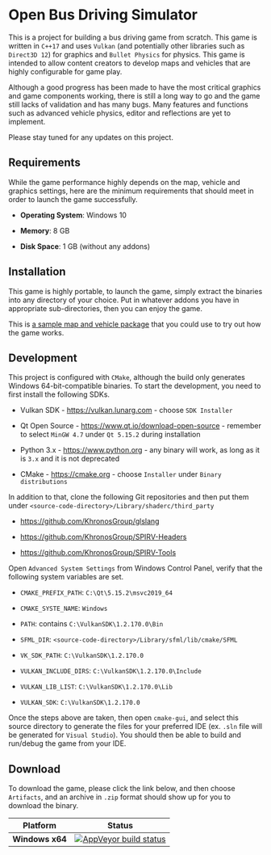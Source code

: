 # Open Bus Driving Simulator #

This is a project for building a bus driving game from scratch. This game is written in `C++17` and uses `Vulkan` (and potentially other libraries such as `Direct3D 12`) for graphics and `Bullet Physics` for physics. This game is intended to allow content creators to develop maps and vehicles that are highly configurable for game play.

Although a good progress has been made to have the most critical graphics and game components working, there is still a long way to go and the game still lacks of validation and has many bugs. Many features and functions such as advanced vehicle physics, editor and reflections are yet to implement.

Please stay tuned for any updates on this project.

## Requirements

While the game performance highly depends on the map, vehicle and graphics settings, here are the minimum requirements that should meet in order to launch the game successfully.

* **Operating System**: Windows 10

* **Memory**: 8 GB

* **Disk Space**: 1 GB (without any addons)

## Installation

This game is highly portable, to launch the game, simply extract the binaries into any directory of your choice. Put in whatever addons you have in appropriate sub-directories, then you can enjoy the game.

This is [a sample map and vehicle package](https://1drv.ms/u/s!AjxD9FDQGclqlrNF5E0lRrs11Yu9tQ?e=gb2Ege) that you could use to try out how the game works.

## Development

This project is configured with `CMake`, although the build only generates Windows 64-bit-compatible binaries. To start the development, you need to first install the following SDKs.
* Vulkan SDK - https://vulkan.lunarg.com - choose `SDK Installer`

* Qt Open Source - https://www.qt.io/download-open-source - remember to select `MinGW 4.7` under `Qt 5.15.2` during installation

* Python 3.x - https://www.python.org - any binary will work, as long as it is `3.x` and it is not deprecated

* CMake - https://cmake.org - choose `Installer` under `Binary distributions`

In addition to that, clone the following Git repositories and then put them under `<source-code-directory>/Library/shaderc/third_party`

* https://github.com/KhronosGroup/glslang

* https://github.com/KhronosGroup/SPIRV-Headers

* https://github.com/KhronosGroup/SPIRV-Tools

Open `Advanced System Settings` from Windows Control Panel, verify that the following system variables are set.
* `CMAKE_PREFIX_PATH`: `C:\Qt\5.15.2\msvc2019_64`

* `CMAKE_SYSTE_NAME`: `Windows`

* `PATH`: contains `C:\VulkanSDK\1.2.170.0\Bin`

* `SFML_DIR`: `<source-code-directory>/Library/sfml/lib/cmake/SFML`

* `VK_SDK_PATH`: `C:\VulkanSDK\1.2.170.0`

* `VULKAN_INCLUDE_DIRS`: `C:\VulkanSDK\1.2.170.0\Include`

* `VULKAN_LIB_LIST`: `C:\VulkanSDK\1.2.170.0\Lib`

* `VULKAN_SDK`: `C:\VulkanSDK\1.2.170.0`

Once the steps above are taken, then open `cmake-gui`, and select this source directory to generate the files for your preferred IDE (ex. `.sln` file will be generated for `Visual Studio`). You should then be able to build and run/debug the game from your IDE.

## Download

To download the game, please click the link below, and then choose `Artifacts`, and an archive in `.zip` format should show up for you to download the binary.

| Platform | Status |
| -------- | ------ |
| **Windows x64** | [![AppVeyor build status](https://ci.appveyor.com/api/projects/status/bitbucket/taxidriverhk/open-bus-driving-simulator-vulkan?branch=master&svg=true)](https://ci.appveyor.com/project/taxidriverhk/open-bus-driving-simulator-vulkan) |
